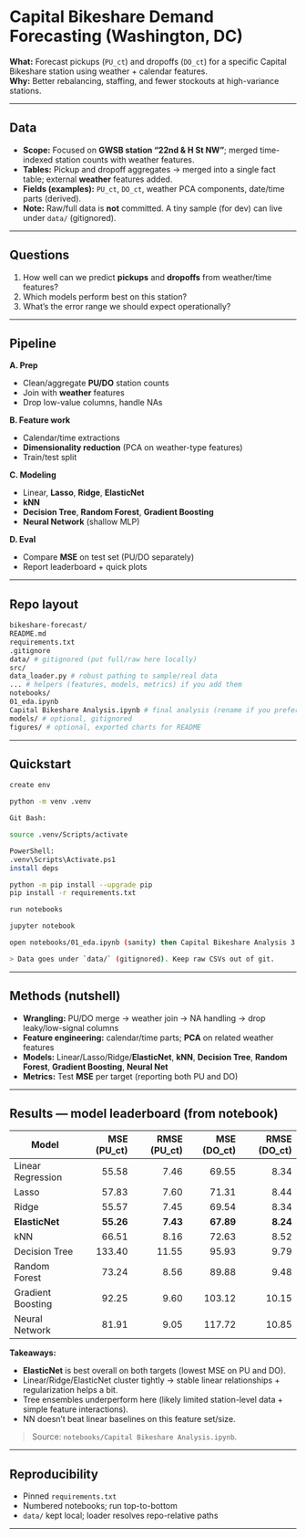 # Capital Bikeshare Demand Forecasting (Washington, DC)

**What:** Forecast pickups (`PU_ct`) and dropoffs (`DO_ct`) for a specific Capital Bikeshare station using weather + calendar features.  
**Why:** Better rebalancing, staffing, and fewer stockouts at high-variance stations.

---

## Data

- **Scope:** Focused on **GWSB station “22nd & H St NW”**; merged time-indexed station counts with weather features.
- **Tables:** Pickup and dropoff aggregates → merged into a single fact table; external **weather** features added.
- **Fields (examples):** `PU_ct`, `DO_ct`, weather PCA components, date/time parts (derived).
- **Note:** Raw/full data is **not** committed. A tiny sample (for dev) can live under `data/` (gitignored).

---

## Questions

1) How well can we predict **pickups** and **dropoffs** from weather/time features?
2) Which models perform best on this station?
3) What’s the error range we should expect operationally?

---

## Pipeline

**A. Prep**
- Clean/aggregate **PU/DO** station counts
- Join with **weather** features
- Drop low-value columns, handle NAs

**B. Feature work**
- Calendar/time extractions
- **Dimensionality reduction** (PCA on weather-type features)
- Train/test split

**C. Modeling**
- Linear, **Lasso**, **Ridge**, **ElasticNet**
- **kNN**
- **Decision Tree**, **Random Forest**, **Gradient Boosting**
- **Neural Network** (shallow MLP)

**D. Eval**
- Compare **MSE** on test set (PU/DO separately)
- Report leaderboard + quick plots

---

## Repo layout

```bash
bikeshare-forecast/
README.md
requirements.txt
.gitignore
data/ # gitignored (put full/raw here locally)
src/
data_loader.py # robust pathing to sample/real data
... # helpers (features, models, metrics) if you add them
notebooks/
01_eda.ipynb
Capital Bikeshare Analysis.ipynb # final analysis (rename if you prefer)
models/ # optional, gitignored
figures/ # optional, exported charts for README
```
---

## Quickstart
```bash
create env

python -m venv .venv

Git Bash:

source .venv/Scripts/activate

PowerShell:
.venv\Scripts\Activate.ps1
install deps

python -m pip install --upgrade pip
pip install -r requirements.txt

run notebooks

jupyter notebook

open notebooks/01_eda.ipynb (sanity) then Capital Bikeshare Analysis 3.ipynb (full flow)

> Data goes under `data/` (gitignored). Keep raw CSVs out of git.
```
---

## Methods (nutshell)

- **Wrangling:** PU/DO merge → weather join → NA handling → drop leaky/low-signal columns
- **Feature engineering:** calendar/time parts; **PCA** on related weather features
- **Models:** Linear/Lasso/Ridge/**ElasticNet**, **kNN**, **Decision Tree**, **Random Forest**, **Gradient Boosting**, **Neural Net**
- **Metrics:** Test **MSE** per target (reporting both PU and DO)

---

## Results — model leaderboard (from notebook)

| Model | MSE (PU_ct) | RMSE (PU_ct) | MSE (DO_ct) | RMSE (DO_ct) |
|---|---:|---:|---:|---:|
| Linear Regression | 55.58 | 7.46 | 69.55 | 8.34 |
| Lasso | 57.83 | 7.60 | 71.31 | 8.44 |
| Ridge | 55.57 | 7.45 | 69.54 | 8.34 |
| **ElasticNet** | **55.26** | **7.43** | **67.89** | **8.24** |
| kNN | 66.51 | 8.16 | 72.63 | 8.52 |
| Decision Tree | 133.40 | 11.55 | 95.93 | 9.79 |
| Random Forest | 73.24 | 8.56 | 89.88 | 9.48 |
| Gradient Boosting | 92.25 | 9.60 | 103.12 | 10.15 |
| Neural Network | 81.91 | 9.05 | 117.72 | 10.85 |

**Takeaways:**
- **ElasticNet** is best overall on both targets (lowest MSE on PU and DO).
- Linear/Ridge/ElasticNet cluster tightly → stable linear relationships + regularization helps a bit.
- Tree ensembles underperform here (likely limited station-level data + simple feature interactions).
- NN doesn’t beat linear baselines on this feature set/size.

> Source: `notebooks/Capital Bikeshare Analysis.ipynb`.

---

## Reproducibility

- Pinned `requirements.txt`
- Numbered notebooks; run top-to-bottom
- `data/` kept local; loader resolves repo-relative paths

---


